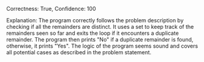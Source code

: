 Correctness: True, Confidence: 100

Explanation: The program correctly follows the problem description by checking if all the remainders are distinct. It uses a set to keep track of the remainders seen so far and exits the loop if it encounters a duplicate remainder. The program then prints "No" if a duplicate remainder is found, otherwise, it prints "Yes". The logic of the program seems sound and covers all potential cases as described in the problem statement.